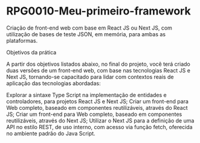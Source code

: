 # RPG0010-Meu-primeiro-framework

Criação de front-end web com base em React JS ou Next JS, com utilização de bases
de teste JSON, em memória, para ambas as plataformas.



Objetivos da prática

A partir dos objetivos listados abaixo, no final do projeto, você terá criado duas versões
de um front-end web, com base nas tecnologias React JS e Next JS, tornando-se
capacitado para lidar com contextos reais de aplicação das tecnologias abordadas:

Explorar a sintaxe Type Script na implementação de entidades e controladores, para
projetos React JS e Next JS;
Criar um front-end para Web completo, baseado em componentes reutilizáveis,
através do React JS;
Criar um front-end para Web completo, baseado em componentes reutilizáveis,
através do Next JS;
Utilizar o Next JS para a definição de uma API no estilo REST, de uso interno, com
acesso via função fetch, oferecida no ambiente padrão do Java Script.
